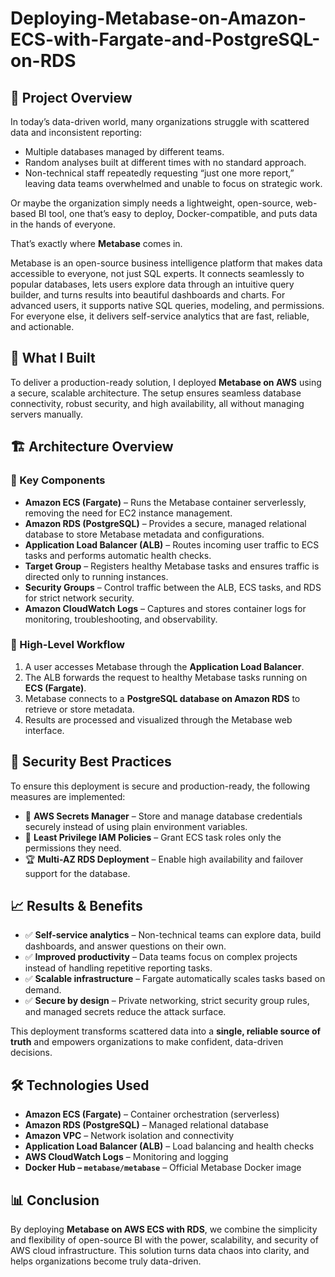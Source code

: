 # Deploying-Metabase-on-Amazon-ECS-with-Fargate-and-PostgreSQL-on-RDS


## 📌 Project Overview

In today’s data-driven world, many organizations struggle with scattered data and inconsistent reporting:

- Multiple databases managed by different teams.
- Random analyses built at different times with no standard approach.
- Non-technical staff repeatedly requesting “just one more report,” leaving data teams overwhelmed and unable to focus on strategic work.

Or maybe the organization simply needs a lightweight, open-source, web-based BI tool, one that’s easy to deploy, Docker-compatible, and puts data in the hands of everyone.

That’s exactly where **Metabase** comes in.

Metabase is an open-source business intelligence platform that makes data accessible to everyone, not just SQL experts. It connects seamlessly to popular databases, lets users explore data through an intuitive query builder, and turns results into beautiful dashboards and charts. For advanced users, it supports native SQL queries, modeling, and permissions. For everyone else, it delivers self-service analytics that are fast, reliable, and actionable.


## 🚀 What I Built

To deliver a production-ready solution, I deployed **Metabase on AWS** using a secure, scalable architecture. The setup ensures seamless database connectivity, robust security, and high availability, all without managing servers manually.


## 🏗️ Architecture Overview

### 🔧 Key Components

- **Amazon ECS (Fargate)** – Runs the Metabase container serverlessly, removing the need for EC2 instance management.
- **Amazon RDS (PostgreSQL)** – Provides a secure, managed relational database to store Metabase metadata and configurations.
- **Application Load Balancer (ALB)** – Routes incoming user traffic to ECS tasks and performs automatic health checks.
- **Target Group** – Registers healthy Metabase tasks and ensures traffic is directed only to running instances.
- **Security Groups** – Control traffic between the ALB, ECS tasks, and RDS for strict network security.
- **Amazon CloudWatch Logs** – Captures and stores container logs for monitoring, troubleshooting, and observability.

### 🔁 High-Level Workflow

1. A user accesses Metabase through the **Application Load Balancer**.
2. The ALB forwards the request to healthy Metabase tasks running on **ECS (Fargate)**.
3. Metabase connects to a **PostgreSQL database on Amazon RDS** to retrieve or store metadata.
4. Results are processed and visualized through the Metabase web interface.


## 🔐 Security Best Practices

To ensure this deployment is secure and production-ready, the following measures are implemented:

- 🔑 **AWS Secrets Manager** – Store and manage database credentials securely instead of using plain environment variables.
- 🧰 **Least Privilege IAM Policies** – Grant ECS task roles only the permissions they need.
- 🏆 **Multi-AZ RDS Deployment** – Enable high availability and failover support for the database.


## 📈 Results & Benefits

- ✅ **Self-service analytics** – Non-technical teams can explore data, build dashboards, and answer questions on their own.
- ✅ **Improved productivity** – Data teams focus on complex projects instead of handling repetitive reporting tasks.
- ✅ **Scalable infrastructure** – Fargate automatically scales tasks based on demand.
- ✅ **Secure by design** – Private networking, strict security group rules, and managed secrets reduce the attack surface.

This deployment transforms scattered data into a **single, reliable source of truth** and empowers organizations to make confident, data-driven decisions.


## 🛠️ Technologies Used

- **Amazon ECS (Fargate)** – Container orchestration (serverless)
- **Amazon RDS (PostgreSQL)** – Managed relational database
- **Amazon VPC** – Network isolation and connectivity
- **Application Load Balancer (ALB)** – Load balancing and health checks
- **AWS CloudWatch Logs** – Monitoring and logging
- **Docker Hub – `metabase/metabase`** – Official Metabase Docker image


## 📊 Conclusion

By deploying **Metabase on AWS ECS with RDS**, we combine the simplicity and flexibility of open-source BI with the power, scalability, and security of AWS cloud infrastructure. This solution turns data chaos into clarity, and helps organizations become truly data-driven.
